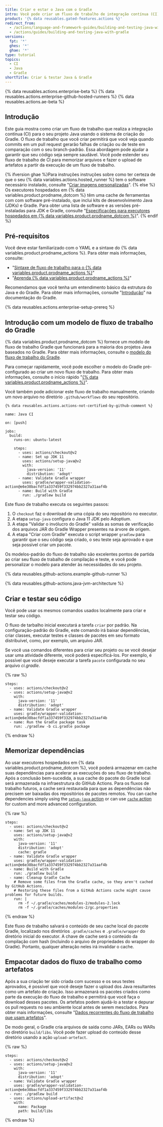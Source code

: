 ```yaml
---
title: Criar e estar o Java com o Gradle
intro: Você pode criar um fluxo de trabalho de integração contínua (CI) no GitHub Actions para criar e testar o seu projeto Java com o Gradle.
product: '{% data reusables.gated-features.actions %}'
redirect_from:
  - /actions/language-and-framework-guides/building-and-testing-java-with-gradle
  - /actions/guides/building-and-testing-java-with-gradle
versions:
  fpt: '*'
  ghes: '*'
  ghae: '*'
type: tutorial
topics:
  - CI
  - Java
  - Gradle
shortTitle: Criar & testar Java & Gradle
---
```


{% data reusables.actions.enterprise-beta %}
{% data reusables.actions.enterprise-github-hosted-runners %}
{% data reusables.actions.ae-beta %}

## Introdução

Este guia mostra como criar um fluxo de trabalho que realiza a integração contínua (CI) para o seu projeto Java usando o sistema de criação do Gradle. O fluxo de trabalho que você criar permitirá que você veja quando commits em um pull request gerarão falhas de criação ou de teste em comparação com o seu branch-padrão. Essa abordagem pode ajudar a garantir que seu código seja sempre saudável. Você pode estender seu fluxo de trabalho de CI para memorizar arquivos e fazer o upload de artefatos a partir da execução de um fluxo de trabalho.

{% ifversion ghae %}Para instruções instruções sobre como ter certeza de que o seu {% data variables.actions.hosted_runner %} tem o software necessário instalado, consulte "[Criar imagens personalizadas](/actions/using-github-hosted-runners/creating-custom-images)".
{% else %}
Os executores hospedados em {% data variables.product.prodname_dotcom %} têm uma cache de ferramentas com com software pré-instalado, que inclui kits de desenvolvimento Java (JDKs) e Gradle. Para obter uma lista de software e as versões pré-instaladas para JDK e Gradle, consulte "[Especificações para executores hospedados em {% data variables.product.prodname_dotcom %}](/actions/reference/specifications-for-github-hosted-runners/#supported-software)".
{% endif %}

## Pré-requisitos

Você deve estar familiarizado com o YAML e a sintaxe do {% data variables.product.prodname_actions %}. Para obter mais informações, consulte:
- "[Sintaxe de fluxo de trabalho para o {% data variables.product.prodname_actions %}](/actions/automating-your-workflow-with-github-actions/workflow-syntax-for-github-actions)"
- "[Aprenda {% data variables.product.prodname_actions %}](/actions/learn-github-actions)"

Recomendamos que você tenha um entendimento básico da estrutura do Java e do Gradle. Para obter mais informações, consulte "[Introdução](https://docs.gradle.org/current/userguide/getting_started.html)" na documentação do Gradle.

{% data reusables.actions.enterprise-setup-prereq %}

## Introdução com um modelo de fluxo de trabalho do Gradle

{% data variables.product.prodname_dotcom %} fornece um modelo de fluxo de trabalho Gradle que funcionará para a maioria dos projetos Java baseados no Gradle. Para obter mais informações, consulte o [modelo do fluxo de trabalho do Gradle](https://github.com/actions/starter-workflows/blob/main/ci/gradle.yml).

Para começar rapidamente, você pode escolher o modelo do Gradle pré-configurado ao criar um novo fluxo de trabalho. Para obter mais informações, consulte o início rápido "[{% data variables.product.prodname_actions %}](/actions/quickstart)".

Você também pode adicionar este fluxo de trabalho manualmente, criando um novo arquivo no diretório `.github/workflows` do seu repositório.

```yaml{:copy}
{% data reusables.actions.actions-not-certified-by-github-comment %}

name: Java CI

on: [push]

jobs:
  build:
    runs-on: ubuntu-latest

    steps:
      - uses: actions/checkout@v2
      - name: Set up JDK 11
        uses: actions/setup-java@v2
        with:
          java-version: '11'
          distribution: 'adopt'
      - name: Validate Gradle wrapper
        uses: gradle/wrapper-validation-action@e6e38bacfdf1a337459f332974bb2327a31aaf4b
      - name: Build with Gradle
        run: ./gradlew build
```

Este fluxo de trabalho executa os seguintes passos:

1. O `checkout` faz o download de uma cópia do seu repositório no executor.
2. A etapa `setup-java` configura o Java 11 JDK pelo Adoptium.
3. A etapa "Validar o invólucro do Gradle" valida as somas de verificação dos arquivos JAR do Gradle Wrapper presentes na árvore de origem.
4. A etapa "Criar com Gradle" executa o script wrapper `gradlew` para garantir que o seu código seja criado, o seu teste seja aprovado e que seja possível criar um pacote.

Os modelos-padrão do fluxo de trabalho são excelentes pontos de partida ao criar seu fluxo de trabalho de compilação e teste, e você pode personalizar o modelo para atender às necessidades do seu projeto.

{% data reusables.github-actions.example-github-runner %}

{% data reusables.github-actions.java-jvm-architecture %}

## Criar e testar seu código

Você pode usar os mesmos comandos usados localmente para criar e testar seu código.

O fluxo de tarbalho inicial executará a tarefa `criar` por padrão. Na configuração-padrão do Gradle, este comando irá baixar dependências, criar classes, executar testes e classes de pacotes em seu formato distribuível, como, por exemplo, um arquivo JAR.

Se você usa comandos diferentes para criar seu projeto ou se você desejar usar uma atividade diferente, você poderá especificá-los. Por exemplo, é possível que você deseje executar a tarefa `pacote` configurada no seu arquivo _ci.gradle_.

{% raw %}
```yaml{:copy}
steps:
  - uses: actions/checkout@v2
  - uses: actions/setup-java@v2
    with:
      java-version: '11'
      distribution: 'adopt'
  - name: Validate Gradle wrapper
    uses: gradle/wrapper-validation-action@e6e38bacfdf1a337459f332974bb2327a31aaf4b
  - name: Run the Gradle package task
    run: ./gradlew -b ci.gradle package
```
{% endraw %}

## Memorizar dependências

Ao usar executores hospedados em {% data variables.product.prodname_dotcom %}, você poderá armazenar em cache suas dependências para acelerar as execuções do seu fluxo de trabalho. Após a conclusão bem-sucedida, a sua cache do pacote do Gradle local será armazenada na infraestrutura do GitHub Actions. Para os fluxos de trabalho futuros, a cache será restaurada para que as dependências não precisem ser baixadas dos repositórios de pacotes remotos. You can cache dependencies simply using the [`setup-java` action](https://github.com/marketplace/actions/setup-java-jdk) or can use [`cache` action](https://github.com/actions/cache) for custom and more advanced configuration.

{% raw %}
```yaml{:copy}
steps:
  - uses: actions/checkout@v2
  - name: Set up JDK 11
    uses: actions/setup-java@v2
    with:
      java-version: '11'
      distribution: 'adopt'
      cache: gradle
  - name: Validate Gradle wrapper
    uses: gradle/wrapper-validation-action@e6e38bacfdf1a337459f332974bb2327a31aaf4b
  - name: Build with Gradle
    run: ./gradlew build
  - name: Cleanup Gradle Cache
    # Remove some files from the Gradle cache, so they aren't cached by GitHub Actions.
    # Restoring these files from a GitHub Actions cache might cause problems for future builds.
    run: |
      rm -f ~/.gradle/caches/modules-2/modules-2.lock
      rm -f ~/.gradle/caches/modules-2/gc.properties
```
{% endraw %}

Este fluxo de trabalho salvará o conteúdo de seu cache local do pacote Gradle, localizado nos diretórios `.gradle/caches` e `.gradle/wrapper` do diretório inicial do executor. A chave de cache será o conteúdo da compilação com hash (incluindo o arquivo de propriedades do wrapper do Gradle). Portanto, qualquer alteração neles irá invalidar o cache.

## Empacotar dados do fluxo de trabalho como artefatos

Após a sua criação ter sido criada com sucesso e os seus testes aprovados, é possível que você deseje fazer o upload dos Java resultantes como um artefato de criação. Isso armazenará os pacotes criados como parte da execução do fluxo de trabalho e permitirá que você faça o download desses pacotes. Os artefatos podem ajudá-lo a testar e depurar os pull requests no seu ambiente local antes de serem mesclados. Para obter mais informações, consulte "[Dados recorrentes do fluxo de trabalho que usam artefatos](/actions/automating-your-workflow-with-github-actions/persisting-workflow-data-using-artifacts)".

De modo geral, o Gradle cria arquivos de saída como JARs, EARs ou WARs no diretório `build/libs`. Você pode fazer upload do conteúdo desse diretório usando a ação `upload-artefact`.

{% raw %}
```yaml{:copy}
steps:
  - uses: actions/checkout@v2
  - uses: actions/setup-java@v2
    with:
      java-version: '11'
      distribution: 'adopt'
  - name: Validate Gradle wrapper
    uses: gradle/wrapper-validation-action@e6e38bacfdf1a337459f332974bb2327a31aaf4b
  - run: ./gradlew build
  - uses: actions/upload-artifact@v2
    with:
      name: Package
      path: build/libs
```
{% endraw %}
